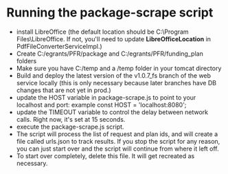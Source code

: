 # Running the package-scrape script


- install LibreOffice (the default location should be C:\Program Files\LibreOffice.  If not, you'll need to update **LibreOfficeLocation** in PdfFileConverterServiceImpl.)
- Create C:/egrants/PFR/package and C:/egrants/PFR/funding_plan folders
- Make sure you have C:/temp and a /temp folder in your tomcat directory
- Build and deploy the latest version of the v1.0.7_fs branch of the web service locally (this is only necessary because later branches have DB changes that are not yet in prod.)
- update the HOST variable in package-scrape.js to point to your localhost and port: example const HOST = 'localhost:8080';
- update the TIMEOUT variable to control the delay between network calls. Right now, it's set at 15 seconds.
- execute the package-scrape.js script.
- The script will process the list of request and plan ids, and will create a file called urls.json to track results. If you stop the script for any reason, you can just start over and the script will continue from where it left off.
- To start over completely, delete this file. It will get recreated as necessary.